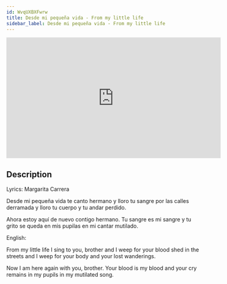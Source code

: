 ```yaml
---
id: WvqUXBXFwrw
title: Desde mi pequeña vida - From my little life
sidebar_label: Desde mi pequeña vida - From my little life
---
```


<iframe
  width="560"
  height="315"
  src="https://www.youtube.com/embed/WvqUXBXFwrw"
  title="YouTube video player"
  frameborder="0"
  allow="accelerometer; autoplay; clipboard-write; encrypted-media; gyroscope; picture-in-picture; web-share"
  referrerpolicy="strict-origin-when-cross-origin"
  allowfullscreen
></iframe>

## Description

Lyrics: Margarita Carrera

Desde mi pequeña vida
te canto
hermano
y lloro tu sangre
por las calles derramada
y lloro tu cuerpo
y tu andar perdido.

Ahora estoy aquí
de nuevo contigo
hermano.
Tu sangre
es mi sangre
y tu grito se queda
en mis pupilas
en mi cantar mutilado.

English:

From my little life
I sing to you, brother
and I weep for your blood
shed in the streets
and I weep for your body
and your lost wanderings.

Now I am here
again with you, brother.
Your blood
is my blood
and your cry remains
in my pupils
in my mutilated song.
